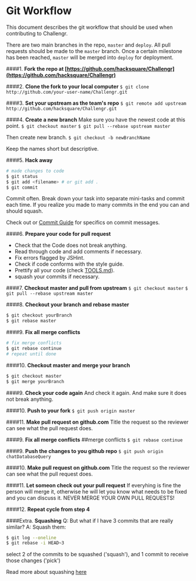 # Git Workflow

This document describes the git workflow that should be used when contributing to Challengr.

There are two main branches in the repo, `master` and `deploy`. All pull requests should be made to the `master` branch. Once a certain milestone has been reached, `master` will be merged into `deploy` for deployment.

####1. **Fork the repo at [https://github.com/hacksquare/Challengr](https://github.com/hacksquare/Challengr)**

####2. **Clone the fork to your local computer**
  `$ git clone http://github.com/your-user-name/Challengr.git`

####3. **Set your upstream as the team's repo**
  `$ git remote add upstream http://github.com/hacksquare/Challengr.git`

####4. **Create a new branch**
  Make sure you have the newest code at this point.
  `$ git checkout master`
  `$ git pull --rebase upstream master`

  Then create new branch.
  `$ git checkout -b newBranchName`

  Keep the names short but descriptive.

####5. **Hack away**
  ```sh
  # made changes to code
  $ git status
  $ git add <filename> # or git add .
  $ git commit
  ```

  Commit often. Break down your task into separate mini-tasks and commit each time. If you realize you made to many commits in the end you can and should squash.

  Check out or [Commit Guide](COMMIT-MESSAGES.md) for specifics on commit messages.

####6. **Prepare your code for pull request**
  - Check that the Code does not break anything.
  - Read through code and add comments if necessary.
  - Fix errors flagged by JSHint.
  - Check if code conforms with the style guide.
  - Prettify all your code (check [TOOLS.md](TOOLS.md)).
  - squash your commits if necessary.

####7. **Checkout master and pull from upstream**
  `$ git checkout master`
  `$ git pull --rebase upstream master`

####8. **Checkout your branch and rebase master**
  ```sh
  $ git checkout yourBranch
  $ git rebase master
  ```

####9. **Fix all merge conflicts**
  ```sh
  # fix merge conflicts
  $ git rebase continue
  # repeat until done
  ```
####10. **Checkout master and merge your branch**
  ```sh
  $ git checkout master
  $ git merge yourBranch
  ```

####9. **Check your code again**
  And check it again. And make sure it does not break anything.

####10. **Push to your fork**
  `$ git push origin master`

####11. **Make pull request on github.com**
  Title the request so the reviewer can see what the pull request does.


####9. **Fix all merge conflicts**
  ##merge conflicts
  `$ git rebase continue`


####9. **Push the changes to you github repo**
  `$ git push origin chatDatabaseQuery`

####10. **Make pull request on github.com**
  Title the request so the reviewer can see what the pull request does.

####11. **Let someon check out your pull request**
  If everyhing is fine the person will merge it, otherwise he will let you know what needs to be fixed and you can discuss it. NEVER MERGE YOUR OWN PULL REQUESTS!

####12. **Repeat cycle from step 4**


####Extra. **Squashing**
  Q: But what if I have 3 commits that are really similar?
  A: Squash them:

  ```sh
  $ git log --oneline
  $ git rebase -i HEAD~3
  ```

  select 2 of the commits to be squashed ('squash'), and 1 commit to receive those changes ('pick')
  
  Read more about squashing [here](https://git-scm.com/book/en/v2/Git-Tools-Rewriting-History)
